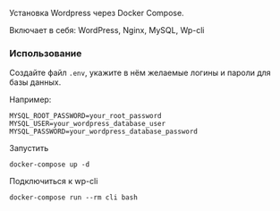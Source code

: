 Установка Wordpress через Docker Compose.

Включает в себя: WordPress, Nginx, MySQL, Wp-cli

### Использование

Создайте файл `.env`, укажите в нём желаемые логины и пароли для базы данных.

Например: 
```
MYSQL_ROOT_PASSWORD=your_root_password
MYSQL_USER=your_wordpress_database_user
MYSQL_PASSWORD=your_wordpress_database_password
```

Запустить
```
docker-compose up -d
```

Подключиться к wp-cli
```
docker-compose run --rm cli bash
```
